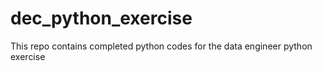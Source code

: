# dec_python_exercise
This repo contains completed python codes for the data engineer python exercise




